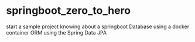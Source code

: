 # springboot_zero_to_hero
start a sample project knowing about a springboot
Database using a docker container
ORM using the Spring Data JPA
